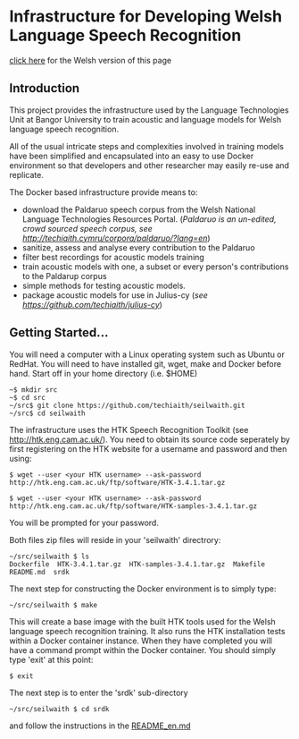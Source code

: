 # Infrastructure for Developing Welsh Language Speech Recognition
[click here](README.md) for the Welsh version of this page

## Introduction 
This project provides the infrastructure used by the Language Technologies Unit at Bangor University to train acoustic and language models for Welsh language speech recognition. 

All of the usual intricate steps and complexities involved in training models have been simplified and encapsulated into an easy to use Docker environment so that developers and other researcher may easily re-use and replicate.

The Docker based infrastructure provide means to:

 - download the Paldaruo speech corpus from the Welsh National Language Technologies Resources Portal. (*Paldaruo is an un-edited, crowd sourced speech corpus, see http://techiaith.cymru/corpora/paldaruo/?lang=en*)
 - sanitize, assess and analyse every contribution to the Paldaruo
 - filter best recordings for acoustic models training
 - train acoustic models with one, a subset or every person's contributions to the Paldarup corpus
 - simple methods for testing acoustic models. 
 - package acoustic models for use in Julius-cy (*see https://github.com/techiaith/julius-cy*)
 

## Getting Started...
You will need a computer with a Linux operating system such as Ubuntu or RedHat. You will need to have installed git, wget, make and Docker before hand. Start off in your home directory (i.e. $HOME)

```
~$ mkdir src
~$ cd src
~/src$ git clone https://github.com/techiaith/seilwaith.git
~/src$ cd seilwaith
```

The infrastructure uses the HTK Speech Recognition Toolkit (see http://htk.eng.cam.ac.uk/). You need to obtain its source code seperately by first registering on the HTK website for a username and password and then using: 

`$ wget --user <your HTK username> --ask-password http://htk.eng.cam.ac.uk/ftp/software/HTK-3.4.1.tar.gz`

`$ wget --user <your HTK username> --ask-password http://htk.eng.cam.ac.uk/ftp/software/HTK-samples-3.4.1.tar.gz`

You will be prompted for your password. 

Both files zip files will reside in your 'seilwaith' directrory:

```
~/src/seilwaith $ ls
Dockerfile  HTK-3.4.1.tar.gz  HTK-samples-3.4.1.tar.gz  Makefile  README.md  srdk
```

The next step for constructing the Docker environment is to simply type:

`~/src/seilwaith $ make`

This will create a base image with the built HTK tools used for the Welsh language speech recognition training. It also runs the HTK installation tests within a Docker container instance. When they have completed you will have a command prompt within the Docker container. You should simply type 'exit' at this point:

`$ exit`
 
The next step is to enter the 'srdk' sub-directory 

`~/src/seilwaith $ cd srdk`

and follow the instructions in the [README_en.md](srdk/README_en.md)

